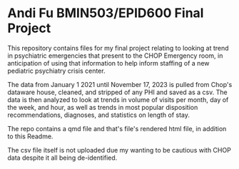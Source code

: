 # Andi Fu BMIN503/EPID600 Final Project

This repository contains files for my final project relating to looking at trend in psychiatric emergencies that present to the CHOP Emergency room, in anticipation of using that information to help inform staffing of a new pediatric psychiatry crisis center. 

The data from January 1 2021 until November 17, 2023 is pulled from Chop's dataware house, cleaned, and stripped of any PHI and saved as a csv. The data is then analyzed to look at trends in volume of visits per month, day of the week, and hour, as well as trends in most popular disposition recommendations, diagnoses, and statistics on length of stay. 

The repo contains a qmd file and that's file's rendered html file, in addition to this Readme.

The csv file itself is not uploaded due my wanting to be cautious with CHOP data despite it all being de-identified.
